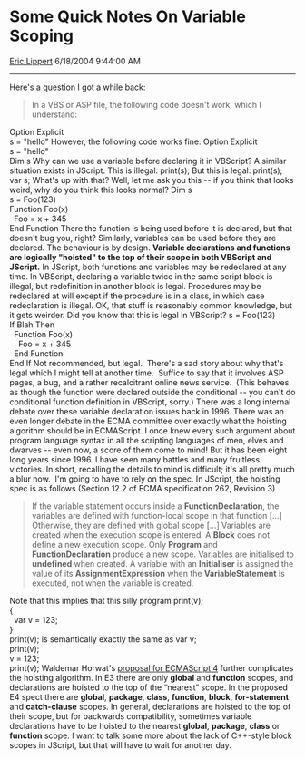 # Some Quick Notes On Variable Scoping

[Eric Lippert](https://social.msdn.microsoft.com/profile/Eric%20Lippert) 6/18/2004 9:44:00 AM

-----

Here's a question I got a while back:

> In a VBS or ASP file, the following code doesn't work, which I understand:

Option Explicit  
s = "hello" However, the following code works fine: Option Explicit  
s = "hello"  
Dim s Why can we use a variable before declaring it in VBScript? A similar situation exists in JScript. This is illegal: print(s); But this is legal: print(s);  
var s; What's up with that? Well, let me ask you this -- if you think that looks weird, why do you think this looks normal? Dim s  
s = Foo(123)  
Function Foo(x)  
  Foo = x + 345  
End Function There the function is being used before it is declared, but that doesn't bug you, right? Similarly, variables can be used before they are declared. The behaviour is by design. **Variable declarations and functions are logically "hoisted" to the top of their scope in both VBScript and JScript.** In JScript, both functions and variables may be redeclared at any time. In VBScript, declaring a variable twice in the same script block is illegal, but redefinition in another block is legal. Procedures may be redeclared at will except if the procedure is in a class, in which case redeclaration is illegal. OK, that stuff is reasonably common knowledge, but it gets weirder. Did you know that this is legal in VBScript? s = Foo(123)  
If Blah Then  
  Function Foo(x)  
    Foo = x + 345  
  End Function  
End If Not recommended, but legal.  There's a sad story about why that's legal which I might tell at another time.  Suffice to say that it involves ASP pages, a bug, and a rather recalcitrant online news service.  (This behaves as though the function were declared outside the conditional -- you can't do conditional function definition in VBScript, sorry.) There was a long internal debate over these variable declaration issues back in 1996. There was an even longer debate in the ECMA committee over exactly what the hoisting algorithm should be in ECMAScript. I once knew every such argument about program language syntax in all the scripting languages of men, elves and dwarves -- even now, a score of them come to mind\! But it has been eight long years since 1996. I have seen many battles and many fruitless victories. In short, recalling the details to mind is difficult; it's all pretty much a blur now.  I'm going to have to rely on the spec. In JScript, the hoisting spec is as follows (Section 12.2 of ECMA specification 262, Revision 3)

> If the variable statement occurs inside a **FunctionDeclaration**, the variables are defined with function-local scope in that function \[…\] Otherwise, they are defined with global scope \[…\] Variables are created when the execution scope is entered. A **Block** does not define a new execution scope. Only **Program** and **FunctionDeclaration** produce a new scope. Variables are initialised to **undefined** when created. A variable with an **Initialiser** is assigned the value of its **AssignmentExpression** when the **VariableStatement** is executed, not when the variable is created.

Note that this implies that this silly program print(v);  
{  
  var v = 123;  
}  
print(v); is semantically exactly the same as var v;  
print(v);  
v = 123;  
print(v); Waldemar Horwat's [proposal for ECMAScript 4](http://www.mozilla.org/js/language/es4/core/definitions.html#hoist) further complicates the hoisting algorithm. In E3 there are only **global** and **function** scopes, and declarations are hoisted to the top of the “nearest“ scope. In the proposed E4 spect there are **global**, **package**, **class**, **function**, **block**, **for-statement** and **catch-clause** scopes. In general, declarations are hoisted to the top of their scope, but for backwards compatibility, sometimes variable declarations have to be hoisted to the nearest **global**, **package**, **class** or **function** scope. I want to talk some more about the lack of C++-style block scopes in JScript, but that will have to wait for another day.

